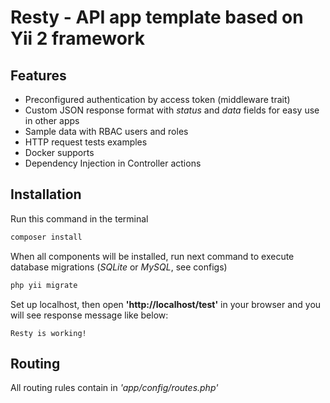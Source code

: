 # Resty - API app template based on Yii 2 framework

## Features

- Preconfigured authentication by access token (middleware trait)
- Custom JSON response format with *status* and *data* fields for easy use in other apps
- Sample data with RBAC users and roles
- HTTP request tests examples
- Docker supports
- Dependency Injection in Controller actions
 
## Installation

Run this command in the terminal

```bash
composer install
```

When all components will be installed, run next command to execute database migrations (*SQLite* or *MySQL*, see configs)
```bash
php yii migrate
```

Set up localhost, then open **'http://localhost/test'** in your browser and you will see response message like below:

```text
Resty is working!
```

## Routing

All routing rules contain in *'app/config/routes.php'*

